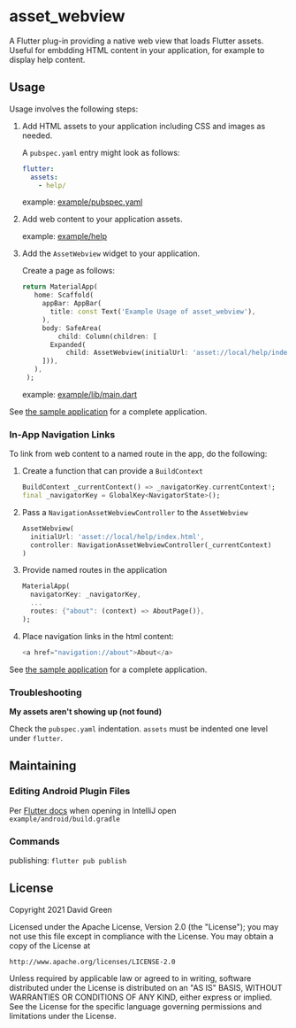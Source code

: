 # asset_webview

A Flutter plug-in providing a native web view that loads Flutter assets.
Useful for embdding HTML content in your application, for example to display
help content.

## Usage

Usage involves the following steps:

1. Add HTML assets to your application including CSS and images as needed.

   A `pubspec.yaml` entry might look as follows:

   ```yaml
   flutter:
     assets:
       - help/
   ```

   example: [example/pubspec.yaml](example/pubspec.yaml)

2. Add web content to your application assets.

   example: [example/help](example/help)

3. Add the `AssetWebview` widget to your application.

   Create a page as follows:

   ```dart
   return MaterialApp(
      home: Scaffold(
        appBar: AppBar(
          title: const Text('Example Usage of asset_webview'),
        ),
        body: SafeArea(
            child: Column(children: [
          Expanded(
              child: AssetWebview(initialUrl: 'asset://local/help/index.html'))
        ])),
      ),
    );
   ```

   example: [example/lib/main.dart](example/lib/main.dart)

See [the sample application](example) for a complete application.

### In-App Navigation Links

To link from web content to a named route in the app, do the following:

1. Create a function that can provide a `BuildContext`

    ```dart
    BuildContext _currentContext() => _navigatorKey.currentContext!;
    final _navigatorKey = GlobalKey<NavigatorState>();
    ```

2. Pass a `NavigationAssetWebviewController` to the `AssetWebview`

    ```dart
    AssetWebview(
      initialUrl: 'asset://local/help/index.html',
      controller: NavigationAssetWebviewController(_currentContext)
    )
    ```

3. Provide named routes in the application

    ```dart
    MaterialApp(
      navigatorKey: _navigatorKey,
      ...
      routes: {"about": (context) => AboutPage()},
    );
    ```

4. Place navigation links in the html content:

    ```dart
    <a href="navigation://about">About</a>
    ```


See [the sample application](example) for a complete application.

### Troubleshooting

**My assets aren't showing up (not found)**

Check the `pubspec.yaml` indentation. `assets` must be indented one level under `flutter`.

## Maintaining

### Editing Android Plugin Files

Per [Flutter docs](https://docs.flutter.dev/development/packages-and-plugins/developing-packages#step-2b-add-android-platform-code-ktjava) when opening in IntelliJ
open `example/android/build.gradle`

### Commands

publishing: `flutter pub publish`

## License

Copyright 2021 David Green

Licensed under the Apache License, Version 2.0 (the "License");
you may not use this file except in compliance with the License.
You may obtain a copy of the License at

    http://www.apache.org/licenses/LICENSE-2.0

Unless required by applicable law or agreed to in writing, software
distributed under the License is distributed on an "AS IS" BASIS,
WITHOUT WARRANTIES OR CONDITIONS OF ANY KIND, either express or implied.
See the License for the specific language governing permissions and
limitations under the License.
